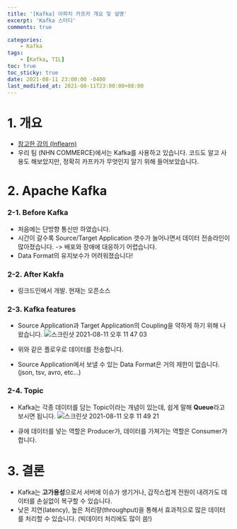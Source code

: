 ```yaml
---
title: '[Kafka] 아파치 카프카 개요 및 설명'
excerpt: 'Kafka 스터디'
comments: true

categories:
    - Kafka
tags:
    - [Kafka, TIL]
toc: true
toc_sticky: true
date: 2021-08-11 23:00:00 -0400
last_modified_at: 2021-08-11T23:00:00+08:00
---
```


# 1. 개요
- [참고한 강의 (Inflearn)](https://www.inflearn.com/course/%EC%95%84%ED%8C%8C%EC%B9%98-%EC%B9%B4%ED%94%84%EC%B9%B4-%EC%9E%85%EB%AC%B8/lecture/67221?tab=curriculum)
- 우리 팀 (NHN COMMERCE)에서는 Kafka를 사용하고 있습니다. 코드도 알고 사용도 해보았지만, 정확히 카프카가 무엇인지 알기 위해 들어보았습니다.

# 2. Apache Kafka
### 2-1. Before Kafka
- 처음에는 단방향 통신만 하였습니다.
- 시간이 갈수록 Source/Target Application 갯수가 늘어나면서 데이터 전송라인이 많아졌습니다. -> 배포와 장애에 대응하기 어렵습니다.
- Data Format의 유지보수가 어려워졌습니다!

### 2-2. After Kakfa
- 링크드인에서 개발. 현재는 오픈소스

### 2-3. Kafka features
- Source Application과 Target Application의 Coupling을 약하게 하기 위해 나왔습니다.
![스크린샷 2021-08-11 오후 11 47 03](https://user-images.githubusercontent.com/51807128/129051040-0689e6d7-b9d0-4125-86de-b3502b134275.png)

- 위와 같은 플로우로 데이터를 전송합니다.
- Source Application에서 보낼 수 있는 Data Format은 거의 제한이 없습니다. (json, tsv, avro, etc...)

### 2-4. Topic
- Kafka는 각종 데이터를 담는 Topic이라는 개념이 있는데, 쉽게 말해 **Queue**라고 보시면 됩니다. 
![스크린샷 2021-08-11 오후 11 49 21](https://user-images.githubusercontent.com/51807128/129051434-240314b4-b815-461e-a3e7-fb2a8b25a22c.png)

- 큐에 데이터를 넣는 역할은 Producer가, 데이터를 가져가는 역할은 Consumer가 합니다.

# 3. 결론
- Kafka는 **고가용성**으로서 서버에 이슈가 생기거나, 갑작스럽게 전원이 내려가도 데이터를 손실없이 복구할 수 있습니다.
- 낮은 지연(latency), 높은 처리량(throughput)을 통해서 효과적으로 많은 데이터를 처리할 수 있습니다. (빅데이터 처리에도 많이 씀!)